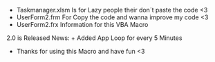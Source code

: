 + Taskmanager.xlsm Is for Lazy people their don´t paste the code <3
+ UserForm2.frm For Copy the code and wanna improve my code <3
+ UserForm2.frx Information for this VBA Macro 

2.0 is Released
  News:
    + Added App Loop for every 5 Minutes

* Thanks for using this Macro and have fun <3
